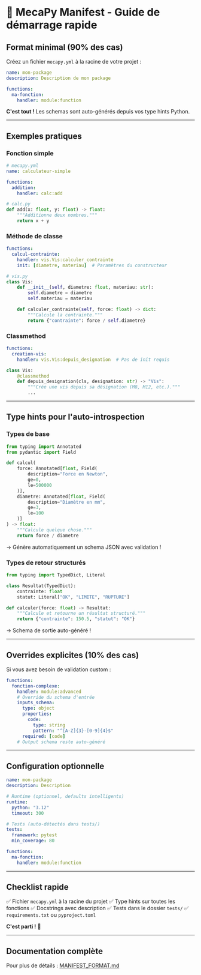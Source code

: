 # 🚀 MecaPy Manifest - Guide de démarrage rapide

## Format minimal (90% des cas)

Créez un fichier `mecapy.yml` à la racine de votre projet :

```yaml
name: mon-package
description: Description de mon package

functions:
  ma-fonction:
    handler: module:function
```

**C'est tout !** Les schemas sont auto-générés depuis vos type hints Python.

---

## Exemples pratiques

### Fonction simple

```yaml
# mecapy.yml
name: calculateur-simple

functions:
  addition:
    handler: calc:add
```

```python
# calc.py
def add(x: float, y: float) -> float:
    """Additionne deux nombres."""
    return x + y
```

### Méthode de classe

```yaml
functions:
  calcul-contrainte:
    handler: vis.Vis:calculer_contrainte
    init: [diametre, materiau]  # Paramètres du constructeur
```

```python
# vis.py
class Vis:
    def __init__(self, diametre: float, materiau: str):
        self.diametre = diametre
        self.materiau = materiau

    def calculer_contrainte(self, force: float) -> dict:
        """Calcule la contrainte."""
        return {"contrainte": force / self.diametre}
```

### Classmethod

```yaml
functions:
  creation-vis:
    handler: vis.Vis:depuis_designation  # Pas de init requis
```

```python
class Vis:
    @classmethod
    def depuis_designation(cls, designation: str) -> "Vis":
        """Crée une vis depuis sa désignation (M8, M12, etc.)."""
        ...
```

---

## Type hints pour l'auto-introspection

### Types de base

```python
from typing import Annotated
from pydantic import Field

def calcul(
    force: Annotated[float, Field(
        description="Force en Newton",
        ge=0,
        le=500000
    )],
    diametre: Annotated[float, Field(
        description="Diamètre en mm",
        ge=3,
        le=100
    )]
) -> float:
    """Calcule quelque chose."""
    return force / diametre
```

→ Génère automatiquement un schema JSON avec validation !

### Types de retour structurés

```python
from typing import TypedDict, Literal

class Resultat(TypedDict):
    contrainte: float
    statut: Literal["OK", "LIMITE", "RUPTURE"]

def calculer(force: float) -> Resultat:
    """Calcule et retourne un résultat structuré."""
    return {"contrainte": 150.5, "statut": "OK"}
```

→ Schema de sortie auto-généré !

---

## Overrides explicites (10% des cas)

Si vous avez besoin de validation custom :

```yaml
functions:
  fonction-complexe:
    handler: module:advanced
    # Override du schema d'entrée
    inputs_schema:
      type: object
      properties:
        code:
          type: string
          pattern: "^[A-Z]{3}-[0-9]{4}$"
      required: [code]
    # Output schema reste auto-généré
```

---

## Configuration optionnelle

```yaml
name: mon-package
description: Description

# Runtime (optionnel, defaults intelligents)
runtime:
  python: "3.12"
  timeout: 300

# Tests (auto-détectés dans tests/)
tests:
  framework: pytest
  min_coverage: 80

functions:
  ma-fonction:
    handler: module:function
```

---

## Checklist rapide

✅ Fichier `mecapy.yml` à la racine du projet
✅ Type hints sur toutes les fonctions
✅ Docstrings avec description
✅ Tests dans le dossier `tests/`
✅ `requirements.txt` ou `pyproject.toml`

**C'est parti !** 🚀

---

## Documentation complète

Pour plus de détails : [MANIFEST_FORMAT.md](./packages/MANIFEST_FORMAT.md)
